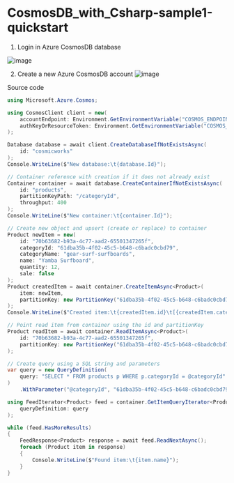 # CosmosDB_with_Csharp-sample1-quickstart

1. Login in Azure CosmosDB database

![image](https://github.com/luiscoco/CosmosDB_with_Csharp-sample1-quickstart/assets/32194879/c62911e0-7eb6-4bec-a9d0-9dad36f4f7df)


2. Create a new Azure CosmosDB account
![image](https://github.com/luiscoco/CosmosDB_with_Csharp-sample1-quickstart/assets/32194879/b445eb97-b81b-4c2b-9d11-00f2e60369e1)


Source code
```csharp
using Microsoft.Azure.Cosmos;

using CosmosClient client = new(
    accountEndpoint: Environment.GetEnvironmentVariable("COSMOS_ENDPOINT")!,
    authKeyOrResourceToken: Environment.GetEnvironmentVariable("COSMOS_KEY")!
);

Database database = await client.CreateDatabaseIfNotExistsAsync(
    id: "cosmicworks"
);
Console.WriteLine($"New database:\t{database.Id}");

// Container reference with creation if it does not already exist
Container container = await database.CreateContainerIfNotExistsAsync(
    id: "products",
    partitionKeyPath: "/categoryId",
    throughput: 400
);
Console.WriteLine($"New container:\t{container.Id}");

// Create new object and upsert (create or replace) to container
Product newItem = new(
    id: "70b63682-b93a-4c77-aad2-65501347265f",
    categoryId: "61dba35b-4f02-45c5-b648-c6badc0cbd79",
    categoryName: "gear-surf-surfboards",
    name: "Yamba Surfboard",
    quantity: 12,
    sale: false
);
Product createdItem = await container.CreateItemAsync<Product>(
    item: newItem,
    partitionKey: new PartitionKey("61dba35b-4f02-45c5-b648-c6badc0cbd79")
);
Console.WriteLine($"Created item:\t{createdItem.id}\t[{createdItem.categoryName}]");

// Point read item from container using the id and partitionKey
Product readItem = await container.ReadItemAsync<Product>(
    id: "70b63682-b93a-4c77-aad2-65501347265f",
    partitionKey: new PartitionKey("61dba35b-4f02-45c5-b648-c6badc0cbd79")
);

// Create query using a SQL string and parameters
var query = new QueryDefinition(
    query: "SELECT * FROM products p WHERE p.categoryId = @categoryId"
)
    .WithParameter("@categoryId", "61dba35b-4f02-45c5-b648-c6badc0cbd79");

using FeedIterator<Product> feed = container.GetItemQueryIterator<Product>(
    queryDefinition: query
);

while (feed.HasMoreResults)
{
    FeedResponse<Product> response = await feed.ReadNextAsync();
    foreach (Product item in response)
    {
        Console.WriteLine($"Found item:\t{item.name}");
    }
}
```
